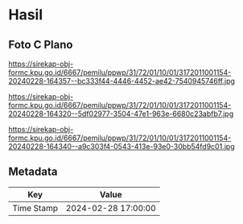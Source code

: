 # Hasil

## Foto C Plano

https://sirekap-obj-formc.kpu.go.id/6667/pemilu/ppwp/31/72/01/10/01/3172011001154-20240228-164357--bc333f44-4446-4452-ae42-7540945746ff.jpg

https://sirekap-obj-formc.kpu.go.id/6667/pemilu/ppwp/31/72/01/10/01/3172011001154-20240228-164320--5df02977-3504-47e1-963e-6680c23abfb7.jpg

https://sirekap-obj-formc.kpu.go.id/6667/pemilu/ppwp/31/72/01/10/01/3172011001154-20240228-164340--a9c303f4-0543-413e-93e0-30bb54fd9c01.jpg


## Metadata

| Key        | Value               |
| ---------- | ------------------- |
| Time Stamp | 2024-02-28 17:00:00 |




